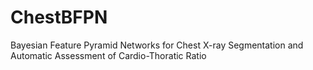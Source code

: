 # ChestBFPN
Bayesian Feature Pyramid Networks for Chest X-ray Segmentation and Automatic Assessment of Cardio-Thoratic Ratio

